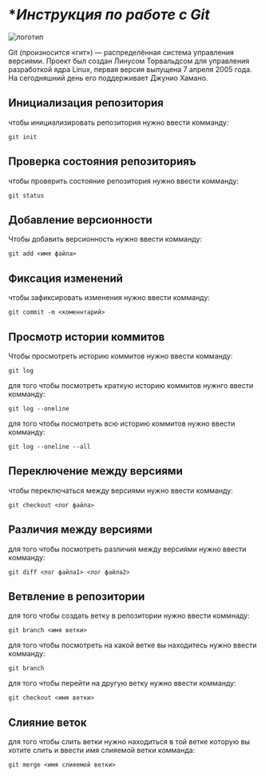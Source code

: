 # **Инструкция по работе с Git*
![логотип](git.jpg)

Git (произносится «гит») — распределённая система управления версиями. Проект был создан Линусом Торвальдсом для управления разработкой ядра Linux, первая версия выпущена 7 апреля 2005 года. На сегодняшний день его поддерживает Джунио Хамано.
## Инициализация репозитория


чтобы инициализировать репозитория нужно ввести комманду:

    git init

## Проверка состояния репозиторияъ

чтобы проверить состояние репозитория нужно ввести комманду:

    git status

## Добавление версионности

Чтобы добавить версионность нужно ввести комманду:

    git add <имя файла>

## Фиксация изменений

чтобы зафиксировать изменения нужно ввести комманду:

    git commit -m <коменнтарий>

## Просмотр истории коммитов

Чтобы просмотреть историю коммитов нужно ввести комманду:

   
    git log

для того чтобы посмотреть краткую историю коммитов нужнго ввести комманду:
    
    git log --oneline

для того чтобы посмотреть всю историю коммитов нужно ввести комманду:
    
    git log --oneline --all

## Переключение между версиями

чтобы переключаться между версиями нужно ввести комманду:

    git checkout <лог файла>

## Различия между версиями

для того чтобы посмотреть различия между версиями нужно ввести комманду:

    git diff <лог файла1> <лог файла2>

## Ветвление в репозитории

для того чтобы создать ветку в репозитории нужно ввести коммнаду:

    git branch <имя ветки>

для того чтобы посмотреть на какой ветке вы находитесь нужно ввести комманду:

    git branch

для того чтобы перейти на другую ветку нужно ввести комманду:

    git checkout <имя ветки>

## Слияние веток

для того чтобы слить ветки нужно находиться в той ветке которую вы хотите слить и ввести имя слияемой ветки комманда:

    git merge <имя слияемой ветки>
